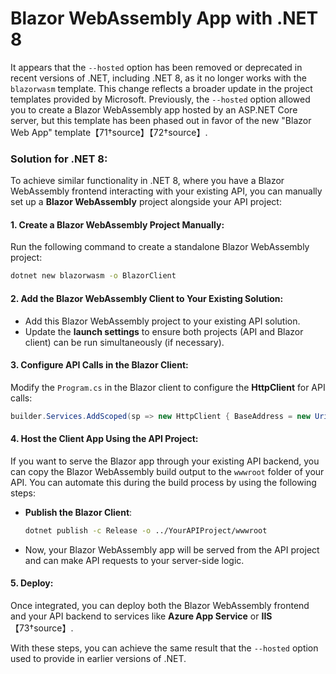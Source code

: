 # Blazor WebAssembly App with .NET 8

It appears that the `--hosted` option has been removed or deprecated in recent versions of .NET, including .NET 8, as it no longer works with the `blazorwasm` template. This change reflects a broader update in the project templates provided by Microsoft. Previously, the `--hosted` option allowed you to create a Blazor WebAssembly app hosted by an ASP.NET Core server, but this template has been phased out in favor of the new "Blazor Web App" template【71†source】【72†source】.

### Solution for .NET 8:
To achieve similar functionality in .NET 8, where you have a Blazor WebAssembly frontend interacting with your existing API, you can manually set up a **Blazor WebAssembly** project alongside your API project:

#### 1. **Create a Blazor WebAssembly Project Manually**:
   Run the following command to create a standalone Blazor WebAssembly project:
   ```bash
   dotnet new blazorwasm -o BlazorClient
   ```

#### 2. **Add the Blazor WebAssembly Client to Your Existing Solution**:
   - Add this Blazor WebAssembly project to your existing API solution.
   - Update the **launch settings** to ensure both projects (API and Blazor client) can be run simultaneously (if necessary).

#### 3. **Configure API Calls in the Blazor Client**:
   Modify the `Program.cs` in the Blazor client to configure the **HttpClient** for API calls:
   ```csharp
   builder.Services.AddScoped(sp => new HttpClient { BaseAddress = new Uri("https://localhost:5001") });
   ```

#### 4. **Host the Client App Using the API Project**:
   If you want to serve the Blazor app through your existing API backend, you can copy the Blazor WebAssembly build output to the `wwwroot` folder of your API. You can automate this during the build process by using the following steps:
   
   - **Publish the Blazor Client**:
     ```bash
     dotnet publish -c Release -o ../YourAPIProject/wwwroot
     ```
   
   - Now, your Blazor WebAssembly app will be served from the API project and can make API requests to your server-side logic.

#### 5. **Deploy**:
   Once integrated, you can deploy both the Blazor WebAssembly frontend and your API backend to services like **Azure App Service** or **IIS**【73†source】.

With these steps, you can achieve the same result that the `--hosted` option used to provide in earlier versions of .NET.
